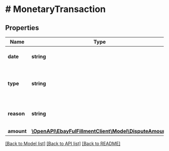 # # MonetaryTransaction

## Properties

Name | Type | Description | Notes
------------ | ------------- | ------------- | -------------
**date** | **string** | This timestamp indicates when the monetary transaction occurred. A date is returned for all monetary transactions. The following format is used: YYYY-MM-DDTHH:MM:SS.SSSZ. For example, 2015-08-04T19:09:02.768Z. | [optional]
**type** | **string** | This enumeration value indicates whether the monetary transaction is a charge or a credit to the seller. For implementation help, refer to &lt;a href&#x3D;&#39;https://developer.ebay.com/api-docs/sell/fulfillment/types/api:MonetaryTransactionTypeEnum&#39;&gt;eBay API documentation&lt;/a&gt; | [optional]
**reason** | **string** | This enumeration value indicates the reason for the monetary transaction. For implementation help, refer to &lt;a href&#x3D;&#39;https://developer.ebay.com/api-docs/sell/fulfillment/types/api:MonetaryTransactionReasonEnum&#39;&gt;eBay API documentation&lt;/a&gt; | [optional]
**amount** | [**\OpenAPI\EbayFulFillmentClient\Model\DisputeAmount**](DisputeAmount.md) |  | [optional]

[[Back to Model list]](../../README.md#models) [[Back to API list]](../../README.md#endpoints) [[Back to README]](../../README.md)
